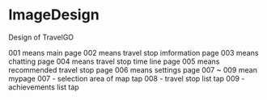 # ImageDesign
Design of TravelGO

001 means main page
002 means travel stop imformation page
003 means chatting page
004 means travel stop time line page
005 means recommended travel stop page
006 means settings page
007 ~ 009 mean mypage
  007 - selection area of map tap
  008 - travel stop list tap
  009 - achievements list tap
